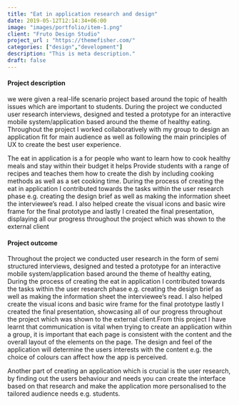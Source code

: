 ```yaml
---
title: "Eat in application research and design"
date: 2019-05-12T12:14:34+06:00
image: "images/portfolio/item-1.png"
client: "Fruto Design Studio"
project_url : "https://themefisher.com/"
categories: ["design","development"]
description: "This is meta description."
draft: false
---
```


#### Project description

we were given a real-life scenario project based around the topic of
health issues which are important to students. During the project we conducted user research interviews,
designed and tested a prototype for an interactive mobile system/application based around the theme of
healthy eating. Throughout the project I worked collaboratively with my group to design an application fit
for main audience as well as following the main principles of UX to create the best user experience.

The eat in application is a for people who want to learn how to cook healthy meals and stay within their
budget it helps Provide students with a range of recipes and teaches them how to create the dish
by including cooking methods as well as a set cooking time. During the process of creating the eat in
application I contributed towards the tasks within the user research phase e.g. creating the design brief as
well as making the information sheet the interviewee’s read. I also helped create the visual icons and basic
wire frame for the final prototype and lastly I created the final presentation, displaying all our progress
throughout the project which was shown to the external client

#### Project outcome

Throughout the project we conducted user research in the form of semi structured interviews, designed
and tested a prototype for an interactive mobile system/application based around the theme of healthy
eating, During the process of creating the eat in application I contributed towards the tasks within the user
research phase e.g. creating the design brief as well as making the information sheet the interviewee’s
read. I also helped create the visual icons and basic wire frame for the final prototype lastly I created the
final presentation, showcasing all of our progress throughout the project which was shown to the external
client.From this project I have learnt that communication is vital when trying to create an
application within a group, it is important that each page is consistent with the content and the overall
layout of the elements on the page. The design and feel of the application will determine the users interests
with the content e.g. the choice of colours can affect how the app is perceived. 

Another part of creating an application which is crucial is the user research, by finding out the users
behaviour and needs you can create the interface based on that research and make the application more
personalised to the tailored audience needs e.g. students. 
